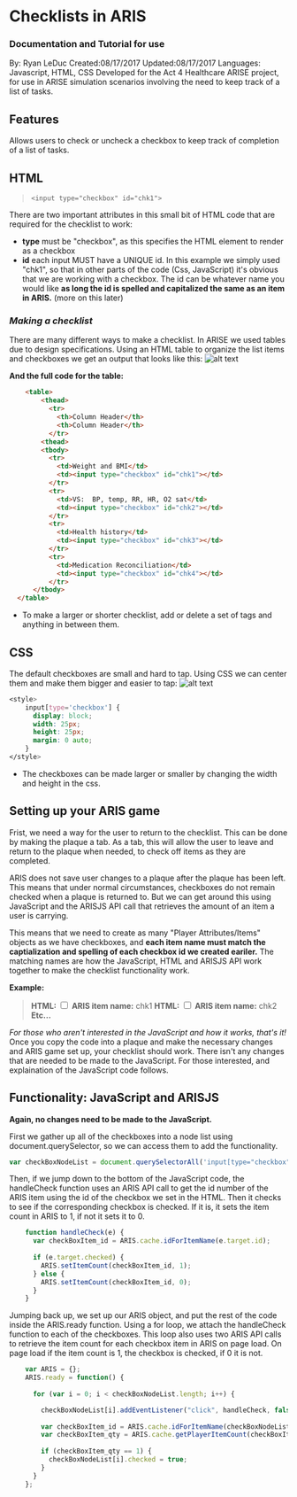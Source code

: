 # Checklists in ARIS
### Documentation and Tutorial for use
By: Ryan LeDuc
Created:08/17/2017
Updated:08/17/2017
Languages: Javascript, HTML, CSS
Developed for the Act 4 Healthcare ARISE project, for use in ARISE simulation scenarios involving the need to keep track of a list of tasks.

## Features
Allows users to check or uncheck a checkbox to keep track of completion of a list of tasks.

## HTML
> `<input type="checkbox" id="chk1">`

There are two important attributes in this small bit of HTML code that are required for the checklist to work:
* **type** must be "checkbox", as this specifies the HTML element to render as a checkbox
* **id** each input MUST have a UNIQUE id. In this example we simply used "chk1", so that in other parts of the code (Css, JavaScript) it's obvious that we are working with a checkbox. The id can be whatever name you would like **as long the id is spelled and capitalized the same as an item in ARIS.** (more on this later)

### _Making a checklist_
There are many different ways to make a checklist. In ARISE we used tables due to design specifications. Using an HTML table to organize the list items and checkboxes we get an output that looks like this:
![alt text](https://github.com/leducrd/ARISE/blob/master/ChecklistForARIS/checklistUnstyled.PNG?raw=true "Unstyled Checklist")

**And the full code for the table:**
```HTML
	<table>
        <thead>
          <tr>
            <th>Column Header</th>
            <th>Column Header</th> 
          </tr>
        <thead>
        <tbody>
          <tr>
            <td>Weight and BMI</td>
            <td><input type="checkbox" id="chk1"></td>
          </tr>
          <tr>
            <td>VS:  BP, temp, RR, HR, O2 sat</td>
            <td><input type="checkbox" id="chk2"></td> 
          </tr>
          <tr>
            <td>Health history</td>
            <td><input type="checkbox" id="chk3"></td> 
          </tr>
          <tr>
            <td>Medication Reconciliation</td>
            <td><input type="checkbox" id="chk4"></td> 
          </tr>
	  </tbody>
  </table>
```
* To make a larger or shorter checklist, add or delete a set of <tr></tr> tags and anything in between them.

## CSS
The default checkboxes are small and hard to tap. Using CSS we can center them and make them bigger and easier to tap:
![alt text](https://github.com/leducrd/ARISE/blob/master/ChecklistForARIS/checklistBigbox.PNG?raw=true "Unstyled Checklist")
```css
<style>
    input[type='checkbox'] {
      display: block;
      width: 25px;
      height: 25px;
      margin: 0 auto;
    }
</style>
```
* The checkboxes can be made larger or smaller by changing the width and height in the css.
## Setting up your ARIS game
Frist, we need a way for the user to return to the checklist. This can be done by making the plaque a tab. As a tab, this will allow the user to leave and return to the plaque when needed, to check off items as they are completed.

ARIS does not save user changes to a plaque after the plaque has been left. This means that under normal circumstances, checkboxes do not remain checked  when a plaque is returned to. But we can get around this using JavaScript and the ARISJS API call that retrieves the amount of an item a user is carrying.

This means that we need to create as many "Player Attributes/Items" objects as we have checkboxes, and **each item name must match the captialization and spelling of each checkbox id we created eariler.** The matching names are how the JavaScript, HTML and ARISJS API work together to make the checklist functionality work.

**Example:**
> **HTML:** <input type="checkbox" id="chk1">
> **ARIS item name:** chk1
> **HTML:** <input type="checkbox" id="chk2">
> **ARIS item name:** chk2
> **Etc…**

_For those who aren't interested in the JavaScript and how it works, that's it!_ Once you copy the code into a plaque and make the necessary changes and ARIS game set up, your checklist should work. There isn't any changes that are needed to be made to the JavaScript. For those interested, and explaination of the JavaScript code follows.

## Functionality: JavaScript and ARISJS
**Again, no changes need to be made to the JavaScript.**

First we gather up all of the checkboxes into a node list using document.querySelector, so we can access them to add the functionality.
```javascript
var checkBoxNodeList = document.querySelectorAll('input[type="checkbox"]');
```
Then, if we jump down to the bottom of the JavaScript code, the handleCheck function uses an ARIS API call to get the id number of the ARIS item using the id of the checkbox we set in the HTML. Then it checks to see if the corresponding checkbox is checked. If it is, it sets the item count in ARIS to 1, if not it sets it to 0. 
```javascript
    function handleCheck(e) {
      var checkBoxItem_id = ARIS.cache.idForItemName(e.target.id);
      
      if (e.target.checked) {
        ARIS.setItemCount(checkBoxItem_id, 1);
      } else {
        ARIS.setItemCount(checkBoxItem_id, 0);
      }
    }
```
Jumping back up, we set up our ARIS object, and put the rest of the code inside the ARIS.ready function. Using a for loop, we attach the handleCheck function to each of the checkboxes. This loop also uses two ARIS API calls to retrieve the item count for each checkbox item in ARIS on page load. On page load if the item count is 1, the checkbox is checked, if 0 it is not.
```javascript
    var ARIS = {};
    ARIS.ready = function() {
    
      for (var i = 0; i < checkBoxNodeList.length; i++) {

        checkBoxNodeList[i].addEventListener("click", handleCheck, false);
       
        var checkBoxItem_id = ARIS.cache.idForItemName(checkBoxNodeList[i].id); 
        var checkBoxItem_qty = ARIS.cache.getPlayerItemCount(checkBoxItem_id);
        
        if (checkBoxItem_qty == 1) {
          checkBoxNodeList[i].checked = true;
        } 
      } 
    };
```
